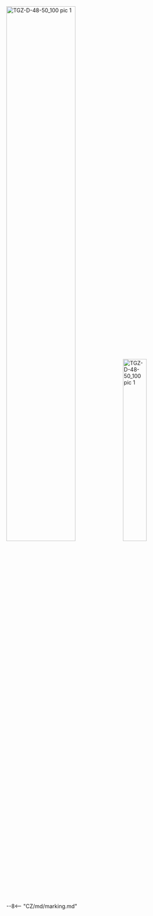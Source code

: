 <img src="../../../../../source/common/img/photo_TGZ-D-48-50_100_1.webp" alt="TGZ-D-48-50_100 pic 1" style="width:60%;">
<img src="../../../../../source/common/img/photo_TGZ-D-48-50_100_2.webp" alt="TGZ-D-48-50_100 pic 1" style="width:35%;">

--8<-- "CZ/md/marking.md"
